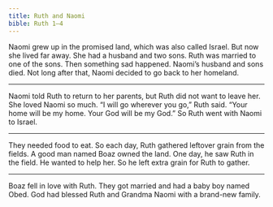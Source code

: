 ```yaml
---
title: Ruth and Naomi
bible: Ruth 1–4
---
```


Naomi grew up in the promised land,
which was also called Israel.
But now she lived far away.
She had a husband and two sons.
Ruth was married to one of the sons.
Then something sad happened.
Naomi’s husband and sons died.
Not long after that, Naomi decided
to go back to her homeland.

---

Naomi told Ruth to return to her parents,
but Ruth did not want to leave her.
She loved Naomi so much.
“I will go wherever you go,” Ruth said.
“Your home will be my home.
Your God will be my God.”
So Ruth went with Naomi to Israel.

---

They needed food to eat. So each day,
Ruth gathered leftover grain from the
fields. A good man named Boaz owned
the land. One day, he saw Ruth in the
field. He wanted to help her. So he
left extra grain for Ruth to gather.

---

Boaz fell in love with Ruth. They got
married and had a baby boy named Obed.
God had blessed Ruth and Grandma
Naomi with a brand-new family.

